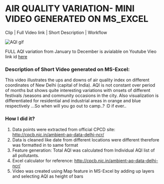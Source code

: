 # AIR QUALITY VARIATION- MINI VIDEO GENERATED ON MS_EXCEL

Clip | Full Video link | Short Description | Workflow

![AQI gif](aqi_clip.gif)

FULL AQI variation from January to December is avialable on Youtube Vieo link id [here][2]

### Description of Short Video generated on MS-Excel:

This video illustrates the ups and downs of air quality index on different coordinates of New Delhi (capital of India). AQI is not constant over period of months but shows quite interesting variations with onsets of different festivals /seasons and community occasions in the city. Also visualization is differentiated for residential and industrial areas in orange and blue respectively
...So when will you go out to camp..? :D if ever..


### How I did it?

1. Data points were extracted from official CPCD site: http://cpcb.nic.in/ambient-aq-data-delhi-ncr/
2. Data is cleaned like date from different locations were different therefore was formatted in to same format 
3. Feature generation: Total AQI was calculated from Individual AQI list of all pollutants.
4. Excel calculator for reference: http://cpcb.nic.in/ambient-aq-data-delhi-ncr/
5. Video was created using Map feature in MS-Excel by adding up layers and selecting AQI as height of bars

[1]: AQIshortvedio.gif
[2]: https://www.youtube.com/watch?v=9USyCSgAbjk
[3]: gif_1.gif

